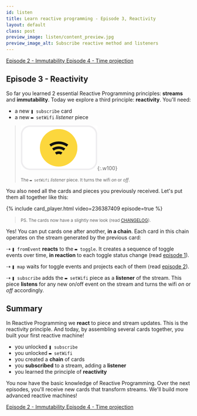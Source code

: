 ```yaml
---
id: listen
title: Learn reactive programming - Episode 3, Reactivity
layout: default
class: post
preview_image: listen/content_preview.jpg
preview_image_alt: Subscribe reactive method and listeners
---
```


<a class="ui basic tiny button" href="/map">
    <i class="arrow left icon"></i> Episode 2 - Immutability
</a>
<a class="ui basic tiny button" href="/delay">
    Episode 4 - Time projection <i class="arrow right icon"></i>
</a>

## Episode 3 - Reactivity

So far you learned 2 essential Reactive Programming principles: **streams** and **immutability**. Today we explore a third principle: **reactivity**. You'll need:

* a new `❚ subscribe` card 
* a new `▬ setWifi` _listener_ piece


> ![](img/listen/wifi.png){:.w100}
>
> <small>The `▬ setWifi` _listener_ piece. It turns the wifi _on_ or _off_.</small>

You also need all the cards and pieces you previously received. Let's put them all together like this:

{% include card_player.html video=236387409 episode=true %}

> <small>PS. The cards now have a slightly new look (read [CHANGELOG](/CHANGELOG)).</small>

Yes! You can put cards one after another, **in a chain**. Each card in this chain operates on the stream generated by the previous card:

⇢ `❚ fromEvent` **reacts** to the `▬ toggle`. It creates a sequence of toggle events over time, **in reaction** to each toggle status change (read [episode 1](/fromEvent)).

⇢ `❚ map` waits for toggle events and projects each of them (read [episode 2](/map)).

⇢ `❚ subscribe` adds the `▬ setWifi` piece as a **listener** of the stream. This piece **listens** for any new on/off event on the stream and turns the wifi _on_ or _off_ accordingly.

## Summary

In Reactive Programming we **react** to piece and stream updates. This is the reactivity principle. And today, by assembling several cards together, you built your first reactive machine!

* you unlocked `❚ subscribe`
* you unlocked `▬ setWifi`
* you created a **chain** of cards
* you **subscribed** to a stream, adding a **listener**
* you learned the principle of **reactivity**

You now have the basic knowledge of Reactive Programming. Over the next episodes, you'll receive new cards that transform streams. We'll build more advanced reactive machines!



<a class="ui basic tiny button" href="/map">
    <i class="arrow left icon"></i> Episode 2 - Immutability
</a>
<a class="ui basic tiny button" href="/delay">
    Episode 4 - Time projection <i class="arrow right icon"></i>
</a>